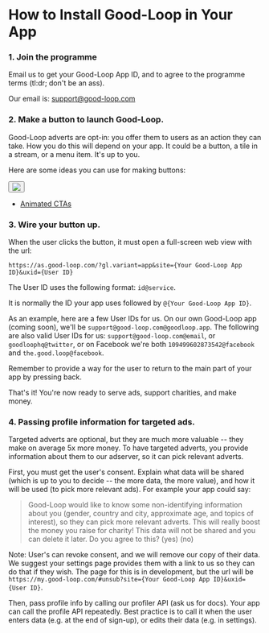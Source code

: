 
# How to Install Good-Loop in Your App

### 1. Join the programme

Email us to get your Good-Loop App ID, and to agree to the programme terms (tl:dr; don't be an ass).

Our email is: support@good-loop.com

### 2. Make a button to launch Good-Loop.   

Good-Loop adverts are opt-in: you offer them to users as an action they can take. How you do this will depend on your app. It could be a button, a tile in a stream, or a menu item. It's up to you.

Here are some ideas you can use for making buttons:


<button>
	<img src='/img/buttons/donate-by-watching-button.png'>
</button>


* [Animated CTAs](https://drive.google.com/open?id=1_P-mfbkbJE3KAZNFzu2waB8SKwGkjj24)

### 3. Wire your button up. 

When the user clicks the button, it must open a full-screen web view with the url:

`https://as.good-loop.com/?gl.variant=app&site={Your Good-Loop App ID}&uxid={User ID}`

The User ID uses the following format: `id@service`.  

It is normally the ID your app uses followed by `@{Your Good-Loop App ID}`.

As an example, here are a few User IDs for us. 
On our own Good-Loop app (coming soon), we'll be 
`support@good-loop.com@goodloop.app`. The following are also valid User IDs for us: 
`support@good-loop.com@email`, or `goodloophq@twitter`, or on Facebook we're both `109499602873542@facebook` and `the.good.loop@facebook`.

Remember to provide a way for the user to return to the main part of your app by pressing back.

That's it! You're now ready to serve ads, support charities, and make money.

### 4. Passing profile information for targeted ads.   

Targeted adverts are optional, but they are much more valuable -- they make on average 5x more money. To have targeted adverts, you provide information about them to our adserver, so it can pick relevant adverts. 

First, you must get the user's consent. Explain what data will be shared (which is up to you to decide -- the more data, the more value), and how it will be used (to pick more relevant ads). For example your app could say:

> Good-Loop would like to know some non-identifying information about you (gender, country and city, approximate age, and topics of interest), so they can pick more relevant adverts. This will really boost the money you raise for charity! This data will not be shared and you can delete it later. 
> Do you agree to this? (yes) (no)

Note: User's can revoke consent, and we will remove our copy of their data. We suggest your settings page provides them with a link to us so they can do that if they wish. The page for this is in development, but the url will be `https://my.good-loop.com/#unsub?site={Your Good-Loop App ID}&uxid={User ID}`.

Then, pass profile info by calling our profiler API (ask us for docs). Your app can call the profile API repeatedly. Best practice is to call it when the user enters data (e.g. at the end of sign-up), or edits their data (e.g. in settings).   
